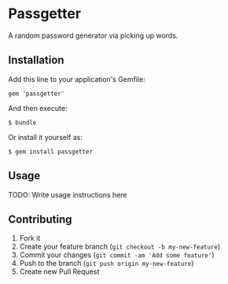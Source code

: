 # Passgetter

A random password generator via picking up words.

## Installation

Add this line to your application's Gemfile:

    gem 'passgetter'

And then execute:

    $ bundle

Or install it yourself as:

    $ gem install passgetter

## Usage

TODO: Write usage instructions here

## Contributing

1. Fork it
2. Create your feature branch (`git checkout -b my-new-feature`)
3. Commit your changes (`git commit -am 'Add some feature'`)
4. Push to the branch (`git push origin my-new-feature`)
5. Create new Pull Request
